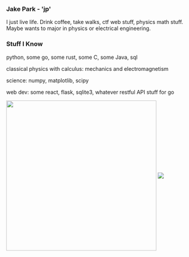 ### Jake Park - 'jp'

I just live life. Drink coffee, take walks, ctf web stuff, physics math stuff. Maybe wants to major in physics or electrical engineering. 

### Stuff I Know
 python, some go, some rust, some C, some Java, sql

 classical physics with calculus: mechanics and electromagnetism

 science: numpy, matplotlib, scipy

 web dev: some react, flask, sqlite3, whatever restful API stuff for go


<img src="https://github-readme-stats.vercel.app/api/top-langs/?username=jp0x1&theme=material-palenight&langs_count=6&hide=ejs,html" height="400" align="center" />
<img src="https://api.githubtrends.io/user/svg/jp0x1/repos?time_range=three_months&loc_metric=changed&theme=bright_lights" align="center"/>
